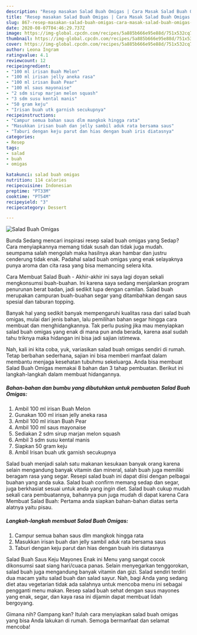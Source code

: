 ```yaml
---
description: "Resep masakan Salad Buah Omigas | Cara Masak Salad Buah Omigas Yang Paling Enak"
title: "Resep masakan Salad Buah Omigas | Cara Masak Salad Buah Omigas Yang Paling Enak"
slug: 867-resep-masakan-salad-buah-omigas-cara-masak-salad-buah-omigas-yang-paling-enak
date: 2020-08-07T04:46:29.737Z
image: https://img-global.cpcdn.com/recipes/5a885b666e95e88d/751x532cq70/salad-buah-omigas-foto-resep-utama.jpg
thumbnail: https://img-global.cpcdn.com/recipes/5a885b666e95e88d/751x532cq70/salad-buah-omigas-foto-resep-utama.jpg
cover: https://img-global.cpcdn.com/recipes/5a885b666e95e88d/751x532cq70/salad-buah-omigas-foto-resep-utama.jpg
author: Leona Ingram
ratingvalue: 4.1
reviewcount: 12
recipeingredient:
- "100 ml irisan Buah Melon"
- "100 ml irisan jelly aneka rasa"
- "100 ml irisan Buah Pear"
- "100 ml saus mayonaise"
- "2 sdm sirup marjan melon squash"
- "3 sdm susu kental manis"
- "50 gram keju"
- "Irisan buah utk garnish secukupnya"
recipeinstructions:
- "Campur semua bahan saus dlm mangkok hingga rata"
- "Masukkan irisan buah dan jelly sambil aduk rata bersama saus"
- "Taburi dengan keju parut dan hias dengan buah iris diatasnya"
categories:
- Resep
tags:
- salad
- buah
- omigas

katakunci: salad buah omigas 
nutrition: 114 calories
recipecuisine: Indonesian
preptime: "PT33M"
cooktime: "PT54M"
recipeyield: "3"
recipecategory: Dessert

---
```



![Salad Buah Omigas](https://img-global.cpcdn.com/recipes/5a885b666e95e88d/751x532cq70/salad-buah-omigas-foto-resep-utama.jpg)

Bunda Sedang mencari inspirasi resep salad buah omigas yang Sedap? Cara menyiapkannya memang tidak susah dan tidak juga mudah. seumpama salah mengolah maka hasilnya akan hambar dan justru cenderung tidak enak. Padahal salad buah omigas yang enak selayaknya punya aroma dan cita rasa yang bisa memancing selera kita.

Cara Membuat Salad Buah - Akhir-akhir ini saya lagi doyan sekali mengkonsumsi buah-buahan. Ini karena saya sedang menjalankan program penurunan berat badan, jadi sedikit lupa dengan camilan. Salad buah merupakan campuran buah-buahan segar yang ditambahkan dengan saus spesial dan taburan topping.

Banyak hal yang sedikit banyak mempengaruhi kualitas rasa dari salad buah omigas, mulai dari jenis bahan, lalu pemilihan bahan segar hingga cara membuat dan menghidangkannya. Tak perlu pusing jika mau menyiapkan salad buah omigas yang enak di mana pun anda berada, karena asal sudah tahu triknya maka hidangan ini bisa jadi sajian istimewa.


Nah, kali ini kita coba, yuk, variasikan salad buah omigas sendiri di rumah. Tetap berbahan sederhana, sajian ini bisa memberi manfaat dalam membantu menjaga kesehatan tubuhmu sekeluarga. Anda bisa membuat Salad Buah Omigas memakai 8 bahan dan 3 tahap pembuatan. Berikut ini langkah-langkah dalam membuat hidangannya.

<!--inarticleads1-->

##### Bahan-bahan dan bumbu yang dibutuhkan untuk pembuatan Salad Buah Omigas:

1. Ambil 100 ml irisan Buah Melon
1. Gunakan 100 ml irisan jelly aneka rasa
1. Ambil 100 ml irisan Buah Pear
1. Ambil 100 ml saus mayonaise
1. Sediakan 2 sdm sirup marjan melon squash
1. Ambil 3 sdm susu kental manis
1. Siapkan 50 gram keju
1. Ambil Irisan buah utk garnish secukupnya


Salad buah menjadi salah satu makanan kesukaan banyak orang karena selain mengandung banyak vitamin dan mineral, salah buah juga memiliki beragam rasa yang segar. Resepi salad buah ini dapat diisi dengan pelbagai buahan yang anda suka. Salad buah confirm memang sedap dan segar, juga berkhasiat sesuai untuk anda yang ingin diet. Salad buah cukup mudah sekali cara pembuatannya, bahannya pun juga mudah di dapat karena Cara Membuat Salad Buah: Pertama anda siapkan bahan-bahan diatas serta alatnya yaitu pisau. 

<!--inarticleads2-->

##### Langkah-langkah membuat Salad Buah Omigas:

1. Campur semua bahan saus dlm mangkok hingga rata
1. Masukkan irisan buah dan jelly sambil aduk rata bersama saus
1. Taburi dengan keju parut dan hias dengan buah iris diatasnya


Salad Buah Saus Keju Mayones Enak ini Menu yang sangat cocok dikonsumsi saat siang hari/cuaca panas. Selain menyegarkan tenggorokan, salad buah juga mengandung banyak vitamin dan gizi. Salad sendiri terdiri dua macam yaitu salad buah dan salad sayur. Nah, bagi Anda yang sedang diet atau vegetarian tidak ada salahnya untuk mencoba menu ini sebagai pengganti menu makan. Resep salad buah sehat dengan saus mayones yang enak, segar, dan kaya rasa ini dijamin dapat membuat lidah bergoyang. 

Gimana nih? Gampang kan? Itulah cara menyiapkan salad buah omigas yang bisa Anda lakukan di rumah. Semoga bermanfaat dan selamat mencoba!

